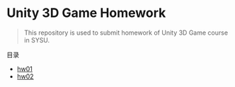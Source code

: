 # Unity 3D Game Homework

> This repository is used to submit homework of Unity 3D Game course in SYSU.

目录

* [hw01](./hw01/hw01.md)
* [hw02](./hw02/hw02.md)